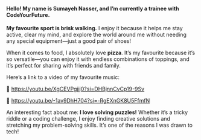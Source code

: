 #### Hello! My name is Sumayeh Nasser, and I’m currently a trainee with CodeYourFuture. ####



<b>My favourite sport is brisk walking.</b> I enjoy it because it helps me stay active, clear my mind, and explore the world around me without needing any special equipment—just a good pair of shoes!



When it comes to food, I absolutely love <b>pizza</b>. It’s my favourite because it’s so versatile—you can enjoy it with endless combinations of toppings, and it’s perfect for sharing with friends and family.



Here’s a link to a video of my favourite music:

🎵 https://youtu.be/XgCEVPgjjj0?si=DHBjnnCvCp19-9Sv

🎵 https://youtu.be/-1av9DhH704?si=-RgEXnGK8U5FfmfN


An interesting fact about me: <b>I love solving puzzles!</b> Whether it’s a tricky riddle or a coding challenge, I enjoy finding creative solutions and stretching my problem-solving skills. It’s one of the reasons I was drawn to tech!

